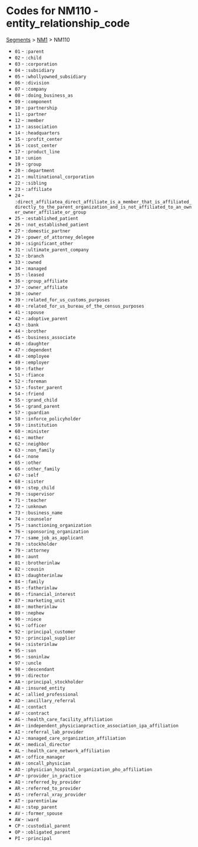 # Codes for NM110 - entity_relationship_code
[Segments](../segments.md) > [NM1](../segments/NM1.md) > NM110
* `01` - `:parent`
* `02` - `:child`
* `03` - `:corporation`
* `04` - `:subsidiary`
* `05` - `:whollyowned_subsidiary`
* `06` - `:division`
* `07` - `:company`
* `08` - `:doing_business_as`
* `09` - `:component`
* `10` - `:partnership`
* `11` - `:partner`
* `12` - `:member`
* `13` - `:association`
* `14` - `:headquarters`
* `15` - `:profit_center`
* `16` - `:cost_center`
* `17` - `:product_line`
* `18` - `:union`
* `19` - `:group`
* `20` - `:department`
* `21` - `:multinational_corporation`
* `22` - `:sibling`
* `23` - `:affiliate`
* `24` - `:direct_affiliatea_direct_affiliate_is_a_member_that_is_affiliated_directly_to_the_parent_organization_and_is_not_affiliated_to_an_owner_owner_affiliate_or_group`
* `25` - `:established_patient`
* `26` - `:not_established_patient`
* `27` - `:domestic_partner`
* `29` - `:power_of_attorney_delegee`
* `30` - `:significant_other`
* `31` - `:ultimate_parent_company`
* `32` - `:branch`
* `33` - `:owned`
* `34` - `:managed`
* `35` - `:leased`
* `36` - `:group_affiliate`
* `37` - `:owner_affiliate`
* `38` - `:owner`
* `39` - `:related_for_us_customs_purposes`
* `40` - `:related_for_us_bureau_of_the_census_purposes`
* `41` - `:spouse`
* `42` - `:adoptive_parent`
* `43` - `:bank`
* `44` - `:brother`
* `45` - `:business_associate`
* `46` - `:daughter`
* `47` - `:dependent`
* `48` - `:employee`
* `49` - `:employer`
* `50` - `:father`
* `51` - `:fiance`
* `52` - `:foreman`
* `53` - `:foster_parent`
* `54` - `:friend`
* `55` - `:grand_child`
* `56` - `:grand_parent`
* `57` - `:guardian`
* `58` - `:inforce_policyholder`
* `59` - `:institution`
* `60` - `:minister`
* `61` - `:mother`
* `62` - `:neighbor`
* `63` - `:non_family`
* `64` - `:none`
* `65` - `:other`
* `66` - `:other_family`
* `67` - `:self`
* `68` - `:sister`
* `69` - `:step_child`
* `70` - `:supervisor`
* `71` - `:teacher`
* `72` - `:unknown`
* `73` - `:business_name`
* `74` - `:counselor`
* `75` - `:sanctioning_organization`
* `76` - `:sponsoring_organization`
* `77` - `:same_job_as_applicant`
* `78` - `:stockholder`
* `79` - `:attorney`
* `80` - `:aunt`
* `81` - `:brotherinlaw`
* `82` - `:cousin`
* `83` - `:daughterinlaw`
* `84` - `:family`
* `85` - `:fatherinlaw`
* `86` - `:financial_interest`
* `87` - `:marketing_unit`
* `88` - `:motherinlaw`
* `89` - `:nephew`
* `90` - `:niece`
* `91` - `:officer`
* `92` - `:principal_customer`
* `93` - `:principal_supplier`
* `94` - `:sisterinlaw`
* `95` - `:son`
* `96` - `:soninlaw`
* `97` - `:uncle`
* `98` - `:descendant`
* `99` - `:director`
* `AA` - `:principal_stockholder`
* `AB` - `:insured_entity`
* `AC` - `:allied_professional`
* `AD` - `:ancillary_referral`
* `AE` - `:contact`
* `AF` - `:contract`
* `AG` - `:health_care_facility_affiliation`
* `AH` - `:independent_physicianpractice_association_ipa_affiliation`
* `AI` - `:referral_lab_provider`
* `AJ` - `:managed_care_organization_affiliation`
* `AK` - `:medical_director`
* `AL` - `:health_care_network_affiliation`
* `AM` - `:office_manager`
* `AN` - `:oncall_physician`
* `AO` - `:physician_hospital_organization_pho_affiliation`
* `AP` - `:provider_in_practice`
* `AQ` - `:referred_by_provider`
* `AR` - `:referred_to_provider`
* `AS` - `:referral_xray_provider`
* `AT` - `:parentinlaw`
* `AU` - `:step_parent`
* `AV` - `:former_spouse`
* `AW` - `:ward`
* `CP` - `:custodial_parent`
* `OP` - `:obligated_parent`
* `PI` - `:principal`
